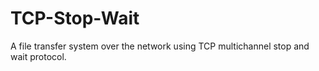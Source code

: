 # TCP-Stop-Wait
A file transfer system over the network using TCP multichannel stop and wait protocol.
